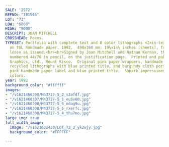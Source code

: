 ```yaml
---
SALE: '2572'
REFNO: "781566"
LOT: "73"
LOW: "6000"
HIGH: "9000"
DESCRIPT: JOAN MITCHELL
CROSSHEAD: Poems.
TYPESET: Portfolio with complete text and 8 color lithographs <I>in-texte</i>, 2 double-page,
  on TGL handmade paper, 1992.  490x360 mm; 19¼x14¼ inches (sheets), full margins,
  loose as issued.<br><br>Signed by Joan Mitchell and Nathan Kernan, the author, and
  numbered 44/76 in pencil, on the justification page.  Printed and published by Tyler
  Graphics, Ltd., Mount Kisco.  Original pink paper wrappers, handmade from the artist's
  recycled lithographs with blue printed title, and burgundy cloth portfolio with
  pink handmade paper label and blue printed title.  Superb impressions with vibrant
  colors.
year: 1992
background_color: "#ffffff"
images:
- "/v1621460308/M43727-5_2_s3afdf.jpg"
- "/v1621460307/M43727-5_1_eubv60.jpg"
- "/v1621460308/M43727-5_6_ndag9u.jpg"
- "/v1621460308/M43727-5_5_rxerfc.jpg"
- "/v1621460308/M43727-5_4_thu7no.jpg"
large_img: true
full_width_image:
  image: "/v1621632420/LOT_73_3_yk2wjy.jpg"
  background_color: "#FFFFFF"

---
```

